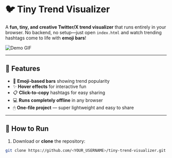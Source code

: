 # 🐦 Tiny Trend Visualizer

A **fun, tiny, and creative Twitter/X trend visualizer** that runs entirely in your browser. No backend, no setup—just open `index.html` and watch trending hashtags come to life with **emoji bars**!  

![Demo GIF](https://media.giphy.com/media/l0MYt5jPR6QX5pnqM/giphy.gif) <!-- Replace with your own GIF if available -->

---

## 🚀 Features

- 🎨 **Emoji-based bars** showing trend popularity  
- ✨ **Hover effects** for interactive fun  
- 📋 **Click-to-copy** hashtags for easy sharing  
- 💻 **Runs completely offline** in any browser  
- 🖱 **One-file project** — super lightweight and easy to share  

---

## 📂 How to Run

1. Download or **clone** the repository:

```bash
git clone https://github.com/<YOUR_USERNAME>/tiny-trend-visualizer.git
